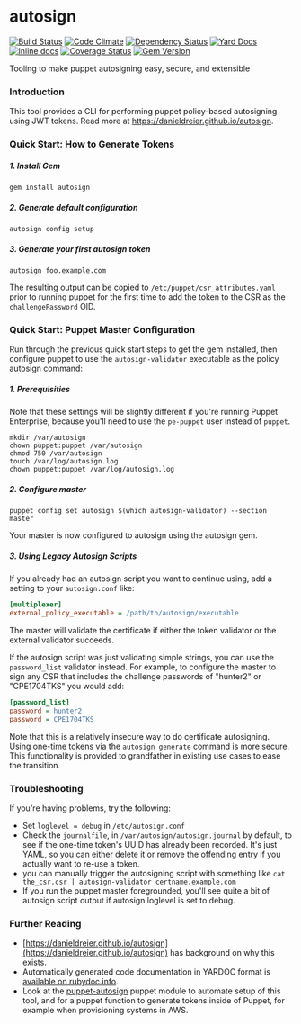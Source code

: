 # autosign
[![Build Status](https://travis-ci.org/danieldreier/autosign.svg?branch=master)](https://travis-ci.org/danieldreier/autosign) [![Code Climate](https://codeclimate.com/github/danieldreier/autosign/badges/gpa.svg)](https://codeclimate.com/github/danieldreier/autosign) [![Dependency Status](https://gemnasium.com/danieldreier/autosign.svg)](https://gemnasium.com/danieldreier/autosign) [![Yard Docs](http://img.shields.io/badge/yard-docs-blue.svg)](http://rubydoc.info/github/danieldreier/autosign) [![Inline docs](http://inch-ci.org/github/danieldreier/autosign.png)](http://inch-ci.org/github/danieldreier/autosign) [![Coverage Status](https://coveralls.io/repos/danieldreier/autosign/badge.svg?branch=master&service=github)](https://coveralls.io/github/danieldreier/autosign?branch=master) [![Gem Version](https://badge.fury.io/rb/autosign.svg)](http://badge.fury.io/rb/autosign)

Tooling to make puppet autosigning easy, secure, and extensible

### Introduction

This tool provides a CLI for performing puppet policy-based autosigning using JWT tokens. Read more at https://danieldreier.github.io/autosign.

### Quick Start: How to Generate Tokens

##### 1. Install Gem
```shell
gem install autosign
```

##### 2. Generate default configuration

```shell
autosign config setup
```

##### 3. Generate your first autosign token
```shell
autosign foo.example.com
```

The resulting output can be copied to `/etc/puppet/csr_attributes.yaml` prior to running puppet for the first time to add the token to the CSR as the `challengePassword` OID.

### Quick Start: Puppet Master Configuration

Run through the previous quick start steps to get the gem installed, then configure puppet to use the `autosign-validator` executable as the policy autosign command:

##### 1. Prerequisities
Note that these settings will be slightly different if you're running Puppet Enterprise, because you'll need to use the `pe-puppet` user instead of `puppet`.

```shell
mkdir /var/autosign
chown puppet:puppet /var/autosign
chmod 750 /var/autosign
touch /var/log/autosign.log
chown puppet:puppet /var/log/autosign.log
```


##### 2. Configure master
```shell
puppet config set autosign $(which autosign-validator) --section master
```

Your master is now configured to autosign using the autosign gem. 


##### 3. Using Legacy Autosign Scripts

If you already had an autosign script you want to continue using, add a setting to your `autosign.conf` like:

```ini
[multiplexer]
external_policy_executable = /path/to/autosign/executable
```

The master will validate the certificate if either the token validator or the external validator succeeds.

If the autosign script was just validating simple strings, you can use the `password_list` validator instead. For example, to configure the master to sign any CSR that includes the challenge passwords of "hunter2" or "CPE1704TKS" you would add:

```ini
[password_list]
password = hunter2
password = CPE1704TKS
```

Note that this is a relatively insecure way to do certificate autosigning. Using one-time tokens via the `autosign generate` command is more secure. This functionality is provided to grandfather in existing use cases to ease the transition.


### Troubleshooting
If you're having problems, try the following:

- Set `loglevel = debug` in `/etc/autosign.conf`
- Check the `journalfile`, in `/var/autosign/autosign.journal` by default, to see if the one-time token's UUID has already been recorded. It's just YAML, so you can either delete it or remove the offending entry if you actually want to re-use a token.
- you can manually trigger the autosigning script with something like `cat the_csr.csr | autosign-validator certname.example.com`
- If you run the puppet master foregrounded, you'll see quite a bit of autosign script output if autosign loglevel is set to debug.


### Further Reading

- [https://danieldreier.github.io/autosign](https://danieldreier.github.io/autosign) has background on why this exists.
- Automatically generated code documentation in YARDOC format is [available on rubydoc.info](http://rubydoc.info/github/danieldreier/autosign).
- Look at the [puppet-autosign](https://travis-ci.org/danieldreier/puppet-autosign) puppet module to automate setup of this tool, and for a puppet function to generate tokens inside of Puppet, for example when provisioning systems in AWS.